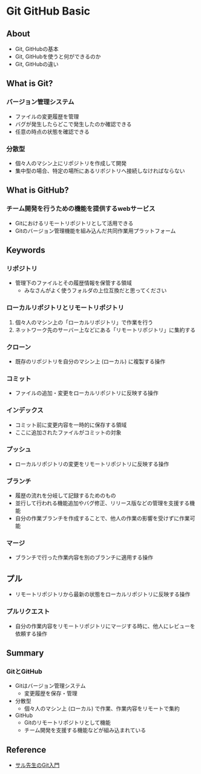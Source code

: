 # Git GitHub Basic

## About
- Git, GitHubの基本
- Git, GitHubを使うと何ができるのか
- Git, GitHubの違い

## What is Git?
### バージョン管理システム
- ファイルの変更履歴を管理
- バグが発生したらどこで発生したのか確認できる
- 任意の時点の状態を確認できる
### 分散型
- 個々人のマシン上にリポジトリを作成して開発
- 集中型の場合、特定の場所にあるリポジトリへ接続しなければならない

## What is GitHub?
### チーム開発を行うための機能を提供するwebサービス
- Gitにおけるリモートリポジトリとして活用できる
- Gitのバージョン管理機能を組み込んだ共同作業用プラットフォーム

## Keywords
### リポジトリ
- 管理下のファイルとその履歴情報を保管する領域
    - みなさんがよく使うフォルダの上位互換だと思ってください
### ローカルリポジトリとリモートリポジトリ
1. 個々人のマシン上の「ローカルリポジトリ」で作業を行う
2. ネットワーク先のサーバー上などにある「リモートリポジトリ」に集約する
### クローン
- 既存のリポジトリを自分のマシン上 (ローカル) に複製する操作
### コミット
- ファイルの追加・変更をローカルリポジトリに反映する操作
### インデックス
- コミット前に変更内容を一時的に保存する領域
- ここに追加されたファイルがコミットの対象
### プッシュ
- ローカルリポジトリの変更をリモートリポジトリに反映する操作
### ブランチ
- 履歴の流れを分岐して記録するためのもの
- 並行して行われる機能追加やバグ修正、リリース版などの管理を支援する機能
- 自分の作業ブランチを作成することで、他人の作業の影響を受けずに作業可能
### マージ
- ブランチで行った作業内容を別のブランチに適用する操作
## プル
- リモートリポジトリから最新の状態をローカルリポジトリに反映する操作
### プルリクエスト
- 自分の作業内容をリモートリポジトリにマージする時に、他人にレビューを依頼する操作

## Summary
### GitとGitHub
- Gitはバージョン管理システム
    - 変更履歴を保存・管理
- 分散型
    - 個々人のマシン上 (ローカル) で作業、作業内容をリモートで集約
- GitHub
    - Gitのリモートリポジトリとして機能
    - チーム開発を支援する機能などが組み込まれている

## Reference
- [サル先生のGit入門](https://backlog.com/ja/git-tutorial/intro/01/)
